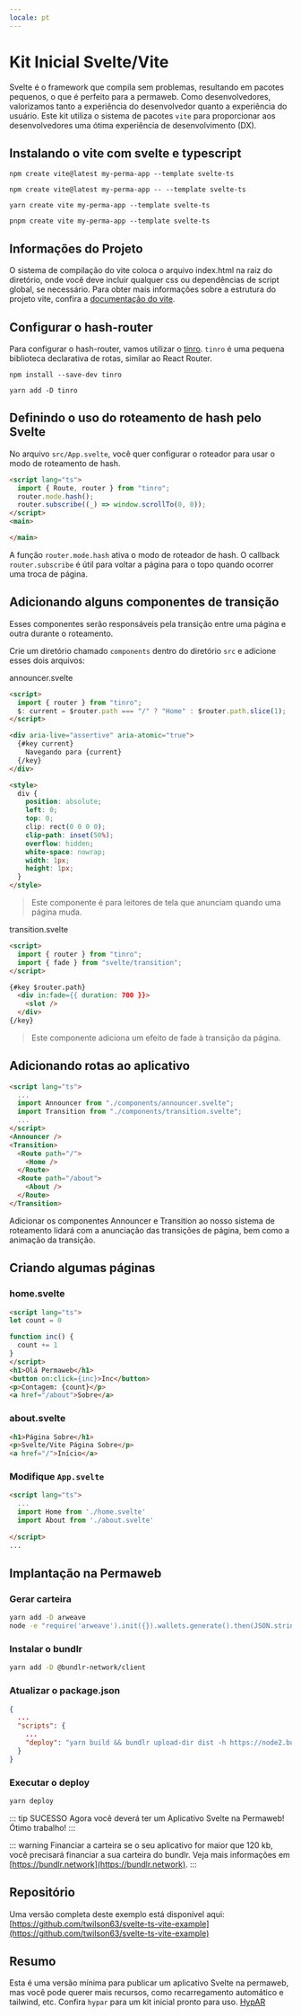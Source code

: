 ```yaml
---
locale: pt
---
```

# Kit Inicial Svelte/Vite

Svelte é o framework que compila sem problemas, resultando em pacotes pequenos, o que é perfeito para a permaweb. Como desenvolvedores, valorizamos tanto a experiência do desenvolvedor quanto a experiência do usuário. Este kit utiliza o sistema de pacotes `vite` para proporcionar aos desenvolvedores uma ótima experiência de desenvolvimento (DX).

## Instalando o vite com svelte e typescript

<CodeGroup>
  <CodeGroupItem title="NPM v6">

```console
npm create vite@latest my-perma-app --template svelte-ts
```

  </CodeGroupItem>
  <CodeGroupItem title="NPM v7">

```console
npm create vite@latest my-perma-app -- --template svelte-ts
```

  </CodeGroupItem>
  <CodeGroupItem title="YARN">

```console
yarn create vite my-perma-app --template svelte-ts
```

  </CodeGroupItem>
  <CodeGroupItem title="PNPM">

```console
pnpm create vite my-perma-app --template svelte-ts
```

  </CodeGroupItem>
</CodeGroup>

## Informações do Projeto

O sistema de compilação do vite coloca o arquivo index.html na raiz do diretório, onde você deve incluir qualquer css ou dependências de script global, se necessário. Para obter mais informações sobre a estrutura do projeto vite, confira a [documentação do vite](https://vitejs.dev/guide/#index-html-and-project-root).

## Configurar o hash-router

Para configurar o hash-router, vamos utilizar o [tinro](https://github.com/AlexxNB/tinro). `tinro` é uma pequena biblioteca declarativa de rotas, similar ao React Router.

<CodeGroup>
  <CodeGroupItem title="NPM">

```console
npm install --save-dev tinro
```

  </CodeGroupItem>
  <CodeGroupItem title="YARN">

```console
yarn add -D tinro
```

  </CodeGroupItem>
</CodeGroup>

## Definindo o uso do roteamento de hash pelo Svelte

No arquivo `src/App.svelte`, você quer configurar o roteador para usar o modo de roteamento de hash.

```html
<script lang="ts">
  import { Route, router } from "tinro";
  router.mode.hash();
  router.subscribe((_) => window.scrollTo(0, 0));
</script>
<main>

</main>
```

A função `router.mode.hash` ativa o modo de roteador de hash.
O callback `router.subscribe` é útil para voltar a página para o topo quando ocorrer uma troca de página.

## Adicionando alguns componentes de transição

Esses componentes serão responsáveis pela transição entre uma página e outra durante o roteamento.

Crie um diretório chamado `components` dentro do diretório `src` e adicione esses dois arquivos:

announcer.svelte

```html
<script>
  import { router } from "tinro";
  $: current = $router.path === "/" ? "Home" : $router.path.slice(1);
</script>

<div aria-live="assertive" aria-atomic="true">
  {#key current}
    Navegando para {current}
  {/key}
</div>

<style>
  div {
    position: absolute;
    left: 0;
    top: 0;
    clip: rect(0 0 0 0);
    clip-path: inset(50%);
    overflow: hidden;
    white-space: nowrap;
    width: 1px;
    height: 1px;
  }
</style>
```

> Este componente é para leitores de tela que anunciam quando uma página muda.

transition.svelte

```html
<script>
  import { router } from "tinro";
  import { fade } from "svelte/transition";
</script>

{#key $router.path}
  <div in:fade={{ duration: 700 }}>
    <slot />
  </div>
{/key}
```

> Este componente adiciona um efeito de fade à transição da página.

## Adicionando rotas ao aplicativo

```html
<script lang="ts">
  ...
  import Announcer from "./components/announcer.svelte";
  import Transition from "./components/transition.svelte";
  ...
</script>
<Announcer />
<Transition>
  <Route path="/">
    <Home />
  </Route>
  <Route path="/about">
    <About />
  </Route>
</Transition>
```

Adicionar os componentes Announcer e Transition ao nosso sistema de roteamento lidará com a anunciação das transições de página, bem como a animação da transição.

## Criando algumas páginas

### home.svelte

```html
<script lang="ts">
let count = 0

function inc() {
  count += 1
}
</script>
<h1>Olá Permaweb</h1>
<button on:click={inc}>Inc</button>
<p>Contagem: {count}</p>
<a href="/about">Sobre</a>
```

### about.svelte

```html
<h1>Página Sobre</h1>
<p>Svelte/Vite Página Sobre</p>
<a href="/">Início</a>
```

### Modifique `App.svelte`

```html
<script lang="ts">
  ...
  import Home from './home.svelte'
  import About from './about.svelte'
  
</script>
...
```

## Implantação na Permaweb

### Gerar carteira

```sh
yarn add -D arweave
node -e "require('arweave').init({}).wallets.generate().then(JSON.stringify).then(console.log.bind(console))" > wallet.json
```

### Instalar o bundlr

```sh
yarn add -D @bundlr-network/client
```

### Atualizar o package.json

```json
{
  ...
  "scripts": {
    ...
    "deploy": "yarn build && bundlr upload-dir dist -h https://node2.bundlr.network --wallet ./wallet.json -c arweave --index-file index.html --no-confirmation"
  }
}
```

### Executar o deploy

```sh
yarn deploy
```

::: tip SUCESSO 
Agora você deverá ter um Aplicativo Svelte na Permaweb! Ótimo trabalho!
:::

::: warning Financiar a carteira
se o seu aplicativo for maior que 120 kb, você precisará financiar a sua carteira do bundlr. Veja mais informações em [https://bundlr.network](https://bundlr.network).
::: 

## Repositório

Uma versão completa deste exemplo está disponível aqui: [https://github.com/twilson63/svelte-ts-vite-example](https://github.com/twilson63/svelte-ts-vite-example)

## Resumo

Esta é uma versão mínima para publicar um aplicativo Svelte na permaweb, mas você pode querer mais recursos, como recarregamento automático e tailwind, etc. Confira `hypar` para um kit inicial pronto para uso. [HypAR](https://github.com/twilson63/hypar)